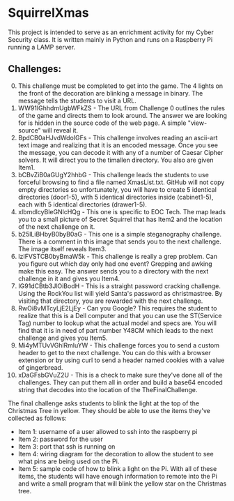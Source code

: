 # SquirrelXmas
This project is intended to serve as an enrichment activity for my Cyber Security class. It is written mainly in Python and runs on a Raspberry Pi running a LAMP server.

## Challenges:
0. This challenge must be completed to get into the game. The 4 lights on the front of the decoration are blinking a message in binary. The message tells the students to visit a URL.
1. WW91IGhhdmUgbWFkZS - The URL from Challenge 0 outlines the rules of the game and directs them to look around. The answer we are looking for is hidden in the source code of the web page. A simple "view-source" will reveal it.
2. BpdCB0aHJvdWdoIGFs - This challenge involves reading an ascii-art text image and realizing that it is an encoded message. Once you see the message, you can decode it with any of a number of Caesar Cipher solvers. It will direct you to the timallen directory. You also are given Item1.
3. bCBvZiB0aGUgY2hhbG - This challenge leads the students to use forceful browsing to find a file named XmasList.txt. GitHub will not copy empty directories so unfortunately, you will have to create 5 identical directories (door1-5), with 5 identical directories inside (cabinet1-5), each with 5 identical directories (drawer1-5). 
4. xlbmdlcyBleGNlcHQg - This one is specific to EOC Tech. The map leads you to a small picture of Secret Squirrel that has Item2 and the location of the next challenge on it.
5. b25lLiBHbyB0byB0aG - This one is a simple steganography challenge. There is a comment in this image that sends you to the next challenge. The image itself reveals Item3.
6. lzIFVSTCB0byBmaW5k - This challenge is really a grep problem. Can you figure out which day only had one event? Grepping and awking make this easy. The answer sends you to a directory with the next challenge in it and gives you Item4.
7. IG91dCBtb3JlOiBodH - This is a straight password cracking challenge. Using the RockYou list will yield Santa's password as christmastree. By visiting that directory, you are rewarded with the next challenge.
8. RwOi8vMTcyLjE2LjEy - Can you Google? This requires the student to realize that this is a Dell computer and that you can use the ST(Service Tag) number to lookup what the actual model and specs are. You will find that it is in need of part number Y48CM which leads to the next challenge and gives you Item5.
9. Mi4yMTUvVGhlRmluYW - This challenge forces you to send a custom header to get to the next challenge. You can do this with a browser extension or by using curl to send a header named cookies with a value of gingerbread.
10. xDaGFsbGVuZ2U - This is a check to make sure they've done all of the challenges. They can put them all in order and build a base64 encoded string that decodes into the location of the TheFinalChallenge.

The final challenge asks students to blink the light at the top of the Christmas Tree in yellow. They should be able to use the items they've collected as follows:
- Item 1: username of a user allowed to ssh into the raspberry pi
- Item 2: password for the user
- Item 3: port that ssh is running on
- Item 4: wiring diagram for the decoration to allow the student to see what pins are being used on the Pi.
- Item 5: sample code of how to blink a light on the Pi. 
With all of these items, the students will have enough information to remote into the Pi and write a small program that will blink the yellow star on the Christmas tree.
